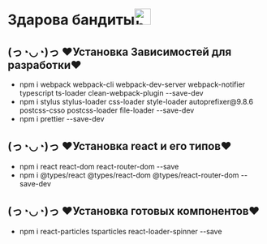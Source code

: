 <h1>Здарова бандиты<img alt='hand' src="https://github.com/blackcater/blackcater/raw/main/images/Hi.gif" height="32"/></h1>

<h2>(っ◔◡◔)っ ♥Установка Зависимостей для разработки♥</h2>
<ul>
    <li>npm i webpack webpack-cli webpack-dev-server webpack-notifier typescript ts-loader clean-webpack-plugin --save-dev</li>
    <li>npm i stylus stylus-loader css-loader style-loader autoprefixer@9.8.6 postcss-csso postcss-loader file-loader --save-dev</li>
    <li>npm i prettier --save-dev</li>
</ul>

<h2>(っ◔◡◔)っ ♥Установка react и его типов♥</h2>
<ul>
    <li>npm i react react-dom react-router-dom --save</li>
    <li>npm i @types/react @types/react-dom @types/react-router-dom --save-dev</li>
</ul>

<h2>(っ◔◡◔)っ ♥Установка готовых компонентов♥</h2>
<ul>
<li>npm i react-particles tsparticles react-loader-spinner --save</li>
</ul>


